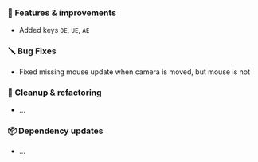 ### 🚀 Features & improvements

- Added keys `OE`, `UE`, `AE`

### 🪛 Bug Fixes

- Fixed missing mouse update when camera is moved, but mouse is not

### 🧽 Cleanup & refactoring

- ...

### 📦 Dependency updates

- ...